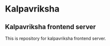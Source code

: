 # Kalpavriksha

## Kalpavriksha frontend server

This is repository for kalpavriksha frontend server.
